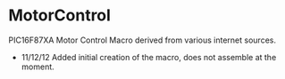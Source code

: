 MotorControl
============

PIC16F87XA Motor Control Macro derived from various internet sources.

- 11/12/12
Added initial creation of the macro, does not assemble at the moment.
